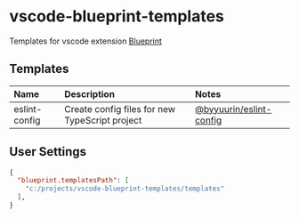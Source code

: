 # vscode-blueprint-templates

Templates for vscode extension [Blueprint](https://marketplace.visualstudio.com/items?itemName=teamchilla.blueprint)

## Templates

| Name          | Description                                    | Notes                                                                |
| :------------ | :--------------------------------------------- | :------------------------------------------------------------------- |
| eslint-config | Create config files for new TypeScript project | [@byyuurin/eslint-config](https://github.com/byyuurin/eslint-config) |


## User Settings

```json
{
  "blueprint.templatesPath": [
    "c:/projects/vscode-blueprint-templates/templates"
  ],
}
```
